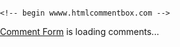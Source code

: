 <!DOCTYPE html>
<html>
<head>
    <meta charset='utf-8' />
    <title>Test_Context</title>
    <meta name='viewport' content='initial-scale=1,maximum-scale=1,user-scalable=no' />
    <script src='https://api.tiles.mapbox.com/mapbox-gl-js/v0.48.0/mapbox-gl.js'></script>
    <link href='https://api.tiles.mapbox.com/mapbox-gl-js/v0.48.0/mapbox-gl.css' rel='stylesheet' />
    <script src='./GeoBoi.js'></script>
    <style>
        body { margin:0; padding:0; }
        #map { position: absolute; right:200; top:0; bottom:0; width:100%; }
    </style>
    <script type="text/javascript" 
    src="http://ajax.googleapis.com/ajax/libs/jquery/1.5.2/jquery.min.js"></script>

</head>

<body>

<div id='map'></div>

<script>
mapboxgl.accessToken = 'pk.eyJ1IjoiZXdlYnkiLCJhIjoiY2tpN2V3bzR5MDk2djM0bjBsbHQ3a2djbSJ9.674Gjb8Uc7gMIgLqpdE8wQ';
var map = new mapboxgl.Map({
    container: 'map', // container id
    style:  'mapbox://styles/eweby/ckhbv51iq0vko19pcs3llpr4k', // stylesheet location 
    center: [151.003105, -33.823002], // starting position [lng, lat]
    pitch: 45,
    bearing: -17.6,
    zoom: 16.24 // starting zoom
});

</script>

    <!-- begin wwww.htmlcommentbox.com -->
 <div id="HCB_comment_box"><a href="http://www.htmlcommentbox.com">Comment Form</a> is loading comments...</div>
 <link rel="stylesheet" type="text/css" href="https://www.htmlcommentbox.com/static/skins/bootstrap/twitter-bootstrap.css?v=0" />
 <style> 
 #HCB_comment_box {
     position: absolute;

  </style>
 <script type="text/javascript" id="hcb"> /*<!--*/ if(!window.hcb_user){hcb_user={};} (function(){var s=document.createElement("script"), l=hcb_user.PAGE || (""+window.location).replace(/'/g,"%27"), h="https://www.htmlcommentbox.com";s.setAttribute("type","text/javascript");s.setAttribute("src", h+"/jread?page="+encodeURIComponent(l).replace("+","%2B")+"&mod=%241%24wq1rdBcg%24qhGrL.babvjoai8HdNGfS%2F"+"&opts=16862&num=10&ts=1606908239904");if (typeof s!="undefined") document.getElementsByTagName("head")[0].appendChild(s);})(); /*-->*/ </script>
<!-- end www.htmlcommentbox.com -->

</body>


</html>
